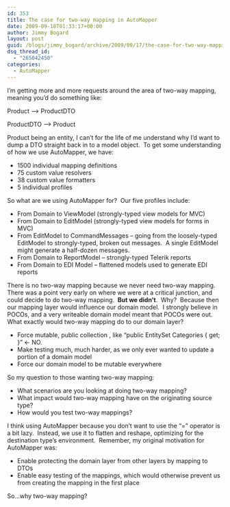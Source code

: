 ```yaml
---
id: 353
title: The case for two-way mapping in AutoMapper
date: 2009-09-18T01:33:17+00:00
author: Jimmy Bogard
layout: post
guid: /blogs/jimmy_bogard/archive/2009/09/17/the-case-for-two-way-mapping-in-automapper.aspx
dsq_thread_id:
  - "265042450"
categories:
  - AutoMapper
---
```

I’m getting more and more requests around the area of two-way mapping, meaning you’d do something like:

Product –> ProductDTO

ProductDTO –> Product

Product being an entity, I can’t for the life of me understand why I’d want to dump a DTO straight back in to a model object.&#160; To get some understanding of how we use AutoMapper, we have:

  * 1500 individual mapping definitions
  * 75 custom value resolvers
  * 38 custom value formatters
  * 5 individual profiles

So what are we using AutoMapper for?&#160; Our five profiles include:

  * From Domain to ViewModel (strongly-typed view models for MVC)
  * From Domain to EditModel (strongly-typed view models for forms in MVC)
  * From EditModel to CommandMessages – going from the loosely-typed EditModel to strongly-typed, broken out messages.&#160; A single EditModel might generate a half-dozen messages.
  * From Domain to ReportModel – strongly-typed Telerik reports
  * From Domain to EDI Model – flattened models used to generate EDI reports

There is no two-way mapping because we never need two-way mapping.&#160; There was a point very early on where we were at a critical junction, and could decide to do two-way mapping.&#160; **But we didn’t**.&#160; Why?&#160; Because then our mapping layer would influence our domain model.&#160; I strongly believe in POCOs, and a very writeable domain model meant that POCOs were out.&#160; What exactly would two-way mapping do to our domain layer?

  * Force mutable, public collection , like “public EntitySet<Category> Categories { get; }” <- NO.
  * Make testing much, much harder, as we only ever wanted to update a portion of a domain model
  * Force our domain model to be mutable everywhere

So my question to those wanting two-way mapping:

  * What scenarios are you looking at doing two-way mapping?
  * What impact would two-way mapping have on the originating source type?
  * How would you test two-way mappings?

I think using AutoMapper because you don’t want to use the “=” operator is a bit lazy.&#160; Instead, we use it to flatten and reshape, optimizing for the destination type’s environment.&#160; Remember, my original motivation for AutoMapper was:

  * Enable protecting the domain layer from other layers by mapping to DTOs
  * Enable easy testing of the mappings, which would otherwise prevent us from creating the mapping in the first place

So…why two-way mapping?